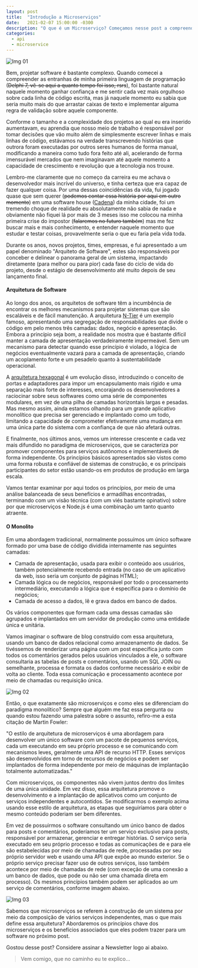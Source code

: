 ```yaml
---
layout: post
title:  "Introdução a Microserviços"
date:   2021-02-07 15:00:00 -0300
description: "O que é um Microserviço? Começamos nesse post a compreender a implementação de microserviços"
categories: 
  - api
  - microservice
---
```


![Img 01](https://raw.githubusercontent.com/daniloval/daniloval.github.io/main/_posts/2021-02-07-introducao-microservicos/IMG01.png)

Bem, projetar software é bastante complexo. Quando comecei a compreender as entranhas de minha primeira linguagem de programação (<s>Delphi 7, vê-se aqui a quanto tempo foi isso, rsrs</s>), foi bastante natural naquele momento ganhar confiança e me sentir cada vez mais orgulhoso sobre cada linha de código escrita, mas já naquele momento eu sabia que seria muito mais do que arrastar caixas de texto e implementar alguma regra de validação sobre aquele componente.

Conforme o tamanho e a complexidade dos projetos ao qual eu era inserido aumentavam, eu aprendia que nosso meio de trabalho é responsável por tomar decisões que vão muito além de simplesmente escrever linhas e mais linhas de código, estávamos na verdade transcrevendo histórias que outrora foram executadas por outros seres humanos de forma manual, modificando a maneira como tudo fora feito até ali, acelerando de forma imensurável mercados que nem imaginavam até aquele momento a capacidade de crescimento e revolução que a tecnologia nos trouxe. 

Lembro-me claramente que no começo da carreira eu me achava o desenvolvedor mais incrível do universo, e tinha certeza que era capaz de fazer qualquer coisa. Por uma dessas coincidências da vida, fui jogado quase que sem querer (<s>podemos contar essa história por aqui em outro momento</s>) em uma software house ([Cadena][1]) da minha cidade, foi um tremendo choque de realidade eu absolutamente não sabia de nada e obviamente não fiquei lá por mais de 3 meses isso me colocou na minha primeira crise do impostor (<s>falaremos no futuro também</s>) mas me fez buscar mais e mais conhecimento, e entender naquele momento que estudar e testar coisas, provavelmente seria o que eu faria pela vida toda.

Durante os anos, novos projetos, times, empresas, e fui apresentado a um papel denominado "Arquiteto de Software", estes são responsáveis por conceber e delinear o panorama geral de um sistema, impactando diretamente (para melhor ou para pior) cada fase do ciclo de vida do projeto, desde o estágio de desenvolvimento até muito depois de seu lançamento final.

#### Arquitetura de Software

Ao longo dos anos, os arquitetos de software têm a incumbência de encontrar os melhores mecanismos para projetar sistemas que são escaláveis e de fácil manutenção. A arquitetura [N-Tier][2] é um exemplo famoso, apresentando uma segregação de responsabilidades que divide o código em pelo menos três camadas: dados, negócio e apresentação. Embora a princípio seja bom, a realidade nos mostra que é bastante difícil manter a camada de apresentação verdadeiramente impermeável. Sem um mecanismo para detectar quando esse princípio é violado, a lógica de negócios eventualmente vazará para a camada de apresentação, criando um acoplamento forte e um pesadelo quanto à sustentabilidade operacional.

A [arquitetura hexagonal][3] é um evolução disso, introduzindo o conceito de portas e adaptadores para impor um encapsulamento mais rígido e uma separação mais forte de interesses, encorajando os desenvolvedores a raciocinar sobre seus softwares como uma série de componentes modulares, em vez de uma pilha de camadas horizontais largas e pesadas. Mas mesmo assim, ainda estamos olhando para um grande aplicativo monolítico que precisa ser gerenciado e implantado como um todo, limitando a capacidade de comprometer efetivamente uma mudança em uma única parte do sistema com a confiança de que não afetará outras.

E finalmente, nos últimos anos, vemos um interesse crescente e cada vez mais difundido no paradigma de microserviços, que se caracteriza por promover componentes para serviços autônomos e implementáveis de forma independente. Os princípios básicos apresentados são vistos como uma forma robusta e confiável de sistemas de construção, e os principais participantes do setor estão usando-os em produtos de produção em larga escala.

Vamos tentar examinar por aqui todos os princípios, por meio de uma análise balanceada de seus benefícios e armadilhas encontradas, terminando com um visão técnica (com um viés bastante opinativo) sobre por que microserviços e Node.js é uma combinação um tanto quanto atraente.

#### O Monolito

Em uma abordagem tradicional, normalmente possuímos um único software formado por uma base de código dividida internamente nas seguintes camadas:
<ul>
<li>Camada de apresentação, usada para exibir o conteúdo aos usuários, também potencialmente recebendo entrada (no caso de um aplicativo da web, isso seria um conjunto de páginas HTML);</li>
<li>Camada lógica ou de negócios, responsável por todo o processamento intermediário, executando a lógica que é específica para o domínio de negócios;</li>
<li>Camada de acesso a dados, lê e grava dados em banco de dados.</li>
</ul>

Os vários componentes que formam cada uma dessas camadas são agrupados e implantados em um servidor de produção como uma entidade única e unitária.

Vamos imaginar o software de blog construído com essa arquitetura, usando um banco de dados relacional como armazenamento de dados. Se tivéssemos de renderizar uma página com um post específica junto com todos os comentários gerados pelos usuários vinculados a ele, o software consultaria as tabelas de posts e comentários, usando um SQL JOIN ou semelhante, processa e formata os dados conforme necessário e exibir de volta ao cliente. Toda essa comunicação e processamento acontece por meio de chamadas ou requisição única.

![Img 02](https://raw.githubusercontent.com/daniloval/daniloval.github.io/main/_posts/2021-02-07-introducao-microservicos/IMG02.png)

Então, o que exatamente são microserviços e como eles se diferenciam do paradigma monolítico? Sempre que alguém me faz  essa pergunta ou quando estou fazendo uma palestra sobre o assunto, refiro-me a esta citação de Martin Fowler:

"O estilo de arquitetura de microserviços é uma abordagem para desenvolver um único software com um pacote de pequenos serviços, cada um executando em seu próprio processo e se comunicando com mecanismos leves, geralmente uma API de recurso HTTP. Esses serviços são desenvolvidos em torno de recursos de negócios e podem ser implantados de forma independente por meio de máquinas de implantação totalmente automatizadas."

Com microserviços, os componentes não vivem juntos dentro dos limites de uma única unidade. Em vez disso, essa arquitetura promove o desenvolvimento e a implantação de aplicativos como um conjunto de serviços independentes e autocontidos. Se modificarmos o exemplo acima usando esse estilo de arquitetura, as etapas que seguiríamos para obter o mesmo conteúdo poderiam ser bem diferentes.

Em vez de possuirmos o software consultando um único banco de dados para posts e comentários, poderíamos ter um serviço exclusivo para posts, responsável por armazenar, gerenciar e entregar histórias. O serviço seria executado em seu próprio processo e todas as comunicações de e para ele são estabelecidas por meio de chamadas de rede, processadas por seu próprio servidor web e usando uma API que expõe ao mundo exterior. Se o próprio serviço precisar fazer uso de outros serviços, isso também acontece por meio de chamadas de rede (com exceção de uma conexão a um banco de dados, que pode ou não ser uma chamada direta em processo). Os mesmos princípios também podem ser aplicados ao um serviço de comentários, conforme imagem abaixo.

![Img 03](https://raw.githubusercontent.com/daniloval/daniloval.github.io/main/_posts/2021-02-07-introducao-microservicos/IMG03.png)

Sabemos que microserviços se referem à construção de um sistema por meio da composição de vários serviços independentes, mas o que mais define essa arquitetura? Abordaremos os princípios chave dos microserviços e os benefícios associados que eles podem trazer para um software no próximo post.

Gostou desse post? Considere assinar a Newsletter logo ai abaixo.

<blockquote>Vem comigo, que no caminho eu te explico...</blockquote>

 [1]: https://cadena.com.br/
 [2]: https://docs.microsoft.com/pt-br/previous-versions/visualstudio/visual-studio-2015/data-tools/n-tier-data-applications-overview?view=vs-2015&redirectedfrom=MSDN
 [3]: https://en.wikipedia.org/wiki/Hexagonal_architecture_(software)